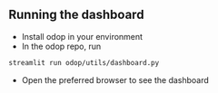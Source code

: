 ## Running the dashboard

- Install odop in your environment
- In the odop repo, run

```bash
streamlit run odop/utils/dashboard.py
```

- Open the preferred browser to see the dashboard
